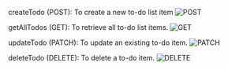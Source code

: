 createTodo (POST): To create a new to-do list item
![POST](https://github.com/user-attachments/assets/b1ee757b-7171-421e-ae75-8e989812f704)

getAllTodos (GET): To retrieve all to-do list items.
![GET](https://github.com/user-attachments/assets/f7b231cf-40d7-4583-99b6-c0063c953119)


updateTodo (PATCH): To update an existing to-do item.
![PATCH](https://github.com/user-attachments/assets/3978305d-eeb3-453e-b90b-fccc6b504720)

deleteTodo (DELETE): To delete a to-do item.
![DELETE](https://github.com/user-attachments/assets/9e8fc919-597e-4a5c-9f8d-35dfe5d72191)
